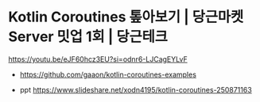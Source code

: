 # Kotlin Coroutines 톺아보기 | 당근마켓 Server 밋업 1회 | 당근테크

https://youtu.be/eJF60hcz3EU?si=odnr6-LJCagEYLvF

- https://github.com/gaaon/kotlin-coroutines-examples

- ppt https://www.slideshare.net/xodn4195/kotlin-coroutines-250871163